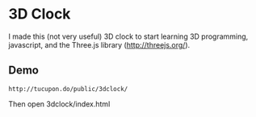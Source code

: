 # 3D Clock

I made this (not very useful) 3D clock to start learning 3D programming, javascript, and the Three.js library (http://threejs.org/).

## Demo

```
http://tucupon.do/public/3dclock/
```

Then open 3dclock/index.html